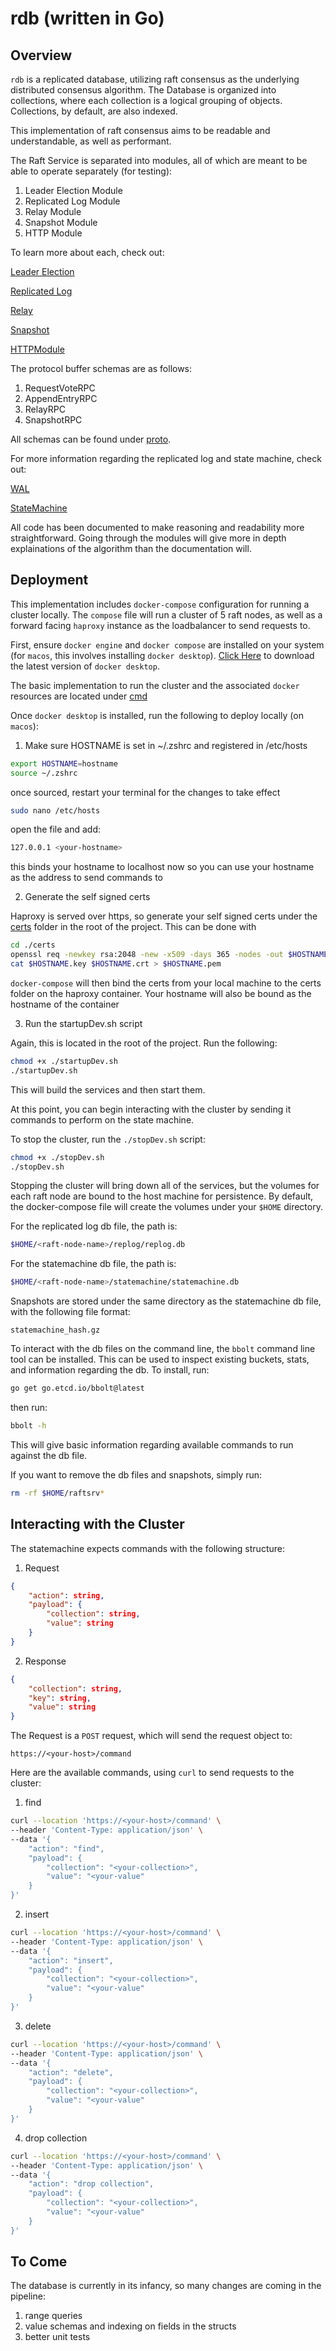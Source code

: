 # rdb (written in Go)


## Overview

`rdb` is a replicated database, utilizing raft consensus as the underlying distributed consensus algorithm. The Database is organized into collections, where each collection is a logical grouping of objects. Collections, by default, are also indexed.

This implementation of raft consensus aims to be readable and understandable, as well as performant.

The Raft Service is separated into modules, all of which are meant to be able to operate separately (for testing):

1. Leader Election Module
2. Replicated Log Module
3. Relay Module
4. Snapshot Module
5. HTTP Module

To learn more about each, check out:

[Leader Election](./docs/LeaderElection.md) 

[Replicated Log](./docs/ReplicatedLog.md)

[Relay](./docs/RelayModule.md)

[Snapshot](./docs/Snapshot.md)

[HTTPModule](./docs/Client.md)


The protocol buffer schemas are as follows:

  1. RequestVoteRPC
  2. AppendEntryRPC 
  3. RelayRPC
  4. SnapshotRPC 
  
All schemas can be found under [proto](./proto).


For more information regarding the replicated log and state machine, check out:

[WAL](./docs/WAL.md)

[StateMachine](./docs/StateMachine.md)


All code has been documented to make reasoning and readability more straightforward. Going through the modules will give more in depth explainations of the algorithm than the documentation will.


## Deployment

This implementation includes `docker-compose` configuration for running a cluster locally. The `compose` file will run a cluster of 5 raft nodes, as well as a forward facing `haproxy` instance as the loadbalancer to send requests to.

First, ensure `docker engine` and `docker compose` are installed on your system (for `macos`, this involves installing `docker desktop`). [Click Here](https://www.docker.com/products/docker-desktop/) to download the latest version of `docker desktop`.

The basic implementation to run the cluster and the associated `docker` resources are located under [cmd](./cmd)

Once `docker desktop` is installed, run the following to deploy locally (on `macos`):

  1. Make sure HOSTNAME is set in ~/.zshrc and registered in /etc/hosts

```bash
export HOSTNAME=hostname
source ~/.zshrc
```

once sourced, restart your terminal for the changes to take effect

```bash
sudo nano /etc/hosts
```

open the file and add:
```bash
127.0.0.1 <your-hostname>
```

this binds your hostname to localhost now so you can use your hostname as the address to send commands to

  2. Generate the self signed certs

Haproxy is served over https, so generate your self signed certs under the [certs](./certs/) folder in the root of the project. This can be done with

```bash
cd ./certs
openssl req -newkey rsa:2048 -new -x509 -days 365 -nodes -out $HOSTNAME.crt -keyout $HOSTNAME.key
cat $HOSTNAME.key $HOSTNAME.crt > $HOSTNAME.pem
```

`docker-compose` will then bind the certs from your local machine to the certs folder on the haproxy container. Your hostname will also be bound as the hostname of the container

  3. Run the startupDev.sh script

Again, this is located in the root of the project. Run the following:

```bash
chmod +x ./startupDev.sh
./startupDev.sh
```

This will build the services and then start them. 

At this point, you can begin interacting with the cluster by sending it commands to perform on the state machine. 

To stop the cluster, run the `./stopDev.sh` script:
```bash
chmod +x ./stopDev.sh
./stopDev.sh
```

Stopping the cluster will bring down all of the services, but the volumes for each raft node are bound to the host machine for persistence. By default, the docker-compose file will create the volumes under your `$HOME` directory. 

For the replicated log db file, the path is:
```bash
$HOME/<raft-node-name>/replog/replog.db
```

For the statemachine db file, the path is:
```bash
$HOME/<raft-node-name>/statemachine/statemachine.db
```

Snapshots are stored under the same directory as the statemachine db file, with the following file format:
```
statemachine_hash.gz
```

To interact with the db files on the command line, the `bbolt` command line tool can be installed. This can be used to inspect existing buckets, stats, and information regarding the db. To install, run:

```bash
go get go.etcd.io/bbolt@latest
```

then run:
```bash
bbolt -h
```

This will give basic information regarding available commands to run against the db file.

If you want to remove the db files and snapshots, simply run:
```bash
rm -rf $HOME/raftsrv*
```


## Interacting with the Cluster

The statemachine expects commands with the following structure:

  1. Request

```json
{
    "action": string,
    "payload": {
        "collection": string,
        "value": string
    }
}
```

  2. Response

```json
{
    "collection": string,
    "key": string,
    "value": string
}
```

The Request is a `POST` request, which will send the request object to:
```
https://<your-host>/command
```

Here are the available commands, using `curl` to send requests to the cluster:

  1. find

```bash
curl --location 'https://<your-host>/command' \
--header 'Content-Type: application/json' \
--data '{
    "action": "find",
    "payload": {
        "collection": "<your-collection>",
        "value": "<your-value"
    }
}'
```

  2. insert

```bash
curl --location 'https://<your-host>/command' \
--header 'Content-Type: application/json' \
--data '{
    "action": "insert",
    "payload": {
        "collection": "<your-collection>",
        "value": "<your-value"
    }
}'
```

  3. delete

```bash
curl --location 'https://<your-host>/command' \
--header 'Content-Type: application/json' \
--data '{
    "action": "delete",
    "payload": {
        "collection": "<your-collection>",
        "value": "<your-value"
    }
}'
```

  4. drop collection

```bash
curl --location 'https://<your-host>/command' \
--header 'Content-Type: application/json' \
--data '{
    "action": "drop collection",
    "payload": {
        "collection": "<your-collection>",
        "value": "<your-value"
    }
}'
```


## To Come

The database is currently in its infancy, so many changes are coming in the pipeline:
  
  1. range queries
  2. value schemas and indexing on fields in the structs
  3. better unit tests